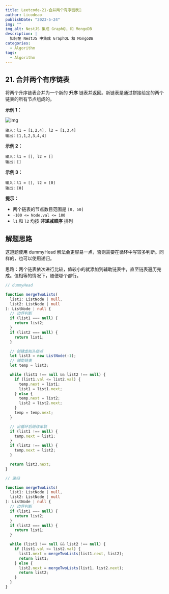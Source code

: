```yaml
---
title: Leetcode-21-合并两个有序链表📌
author: Licodeao
publishDate: "2023-5-24"
img: ""
img_alt: NestJS 集成 GraphQL 和 MongoDB
description: |
  如何在 NestJS 中集成 GraphQL 和 MongoDB
categories:
  - Algorithm
tags:
  - Algorithm
---
```


## 21. 合并两个有序链表

将两个升序链表合并为一个新的 **升序** 链表并返回。新链表是通过拼接给定的两个链表的所有节点组成的。

**示例 1：**

![img](https://assets.leetcode.com/uploads/2020/10/03/merge_ex1.jpg)

```
输入：l1 = [1,2,4], l2 = [1,3,4]
输出：[1,1,2,3,4,4]
```

**示例 2：**

```
输入：l1 = [], l2 = []
输出：[]
```

**示例 3：**

```
输入：l1 = [], l2 = [0]
输出：[0]
```

**提示：**

- 两个链表的节点数目范围是 `[0, 50]`
- `-100 <= Node.val <= 100`
- `l1` 和 `l2` 均按 **非递减顺序** 排列

## 解题思路

这道题使用 dummyHead 解法会更容易一点，否则需要在循环中写较多判断。同样的，也可以使用递归。

思路：两个链表依次进行比较，值较小的就添加到辅助链表中，直至链表遍历完成。值相等的情况下，随便哪个都行。

```typescript
// dummyHead

function mergeTwoLists(
  list1: ListNode | null,
  list2: ListNode | null
): ListNode | null {
  // 边界判断
  if (list1 === null) {
    return list2;
  }
  if (list2 === null) {
    return list1;
  }

  // 创建虚拟头结点
  let list3 = new ListNode(-1);
  // 辅助链表
  let temp = list3;

  while (list1 !== null && list2 !== null) {
    if (list1.val <= list2.val) {
      temp.next = list1;
      list1 = list1.next;
    } else {
      temp.next = list2;
      list2 = list2.next;
    }
    temp = temp.next;
  }

  // 出循环后继续串联
  if (list1 !== null) {
    temp.next = list1;
  }
  if (list2 !== null) {
    temp.next = list2;
  }

  return list3.next;
}
```

```typescript
// 递归

function mergeTwoLists(
  list1: ListNode | null,
  list2: ListNode | null
): ListNode | null {
  // 边界判断
  if (list1 === null) {
    return list2;
  }
  if (list2 === null) {
    return list1;
  }

  while (list1 !== null && list2 !== null) {
    if (list1.val <= list2.val) {
      list1.next = mergeTwoLists(list1.next, list2);
      return list1;
    } else {
      list2.next = mergeTwoLists(list1, list2.next);
      return list2;
    }
  }
}
```
